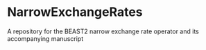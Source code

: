 # NarrowExchangeRates
A repository for the BEAST2 narrow exchange rate operator and its accompanying manuscript
